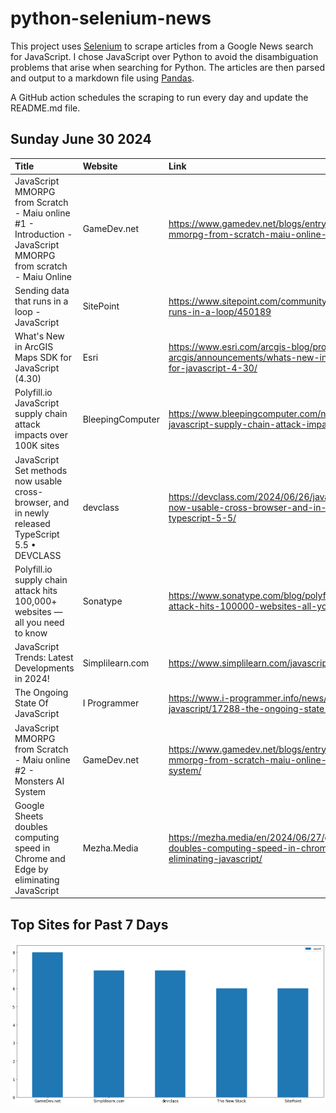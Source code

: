 # python-selenium-news

This project uses [Selenium](https://www.seleniumhq.org/) to scrape articles from a Google News search for JavaScript.
I chose JavaScript over Python to avoid the disambiguation problems that arise when searching for Python.
The articles are then parsed and output to a markdown file using [Pandas](https://pandas.pydata.org/).

A GitHub action schedules the scraping to run every day and update the README.md file.

## Sunday June 30 2024


| Title                                                                                                         | Website          | Link                                                                                                                    |
|:--------------------------------------------------------------------------------------------------------------|:-----------------|:------------------------------------------------------------------------------------------------------------------------|
| JavaScript MMORPG from Scratch - Maiu online #1 - Introduction - JavaScript MMORPG from scratch - Maiu Online | GameDev.net      | https://www.gamedev.net/blogs/entry/2293671-javascript-mmorpg-from-scratch-maiu-online-1-introduction/                  |
| Sending data that runs in a loop - JavaScript                                                                 | SitePoint        | https://www.sitepoint.com/community/t/sending-data-that-runs-in-a-loop/450189                                           |
| What's New in ArcGIS Maps SDK for JavaScript (4.30)                                                           | Esri             | https://www.esri.com/arcgis-blog/products/js-api-arcgis/announcements/whats-new-in-arcgis-maps-sdk-for-javascript-4-30/ |
| Polyfill.io JavaScript supply chain attack impacts over 100K sites                                            | BleepingComputer | https://www.bleepingcomputer.com/news/security/polyfillio-javascript-supply-chain-attack-impacts-over-100k-sites/       |
| JavaScript Set methods now usable cross-browser, and in newly released TypeScript 5.5 • DEVCLASS              | devclass         | https://devclass.com/2024/06/26/javascript-set-methods-now-usable-cross-browser-and-in-newly-released-typescript-5-5/   |
| Polyfill.io supply chain attack hits 100,000+ websites — all you need to know                                 | Sonatype         | https://www.sonatype.com/blog/polyfill.io-supply-chain-attack-hits-100000-websites-all-you-need-to-know                 |
| JavaScript Trends: Latest Developments in 2024!                                                               | Simplilearn.com  | https://www.simplilearn.com/javascript-trends-article                                                                   |
| The Ongoing State Of JavaScript                                                                               | I Programmer     | https://www.i-programmer.info/news/167-javascript/17288-the-ongoing-state-of-javascript.html                            |
| JavaScript MMORPG from Scratch - Maiu online #2 - Monsters AI System                                          | GameDev.net      | https://www.gamedev.net/blogs/entry/2293683-javascript-mmorpg-from-scratch-maiu-online-2-monsters-ai-system/            |
| Google Sheets doubles computing speed in Chrome and Edge by eliminating JavaScript                            | Mezha.Media      | https://mezha.media/en/2024/06/27/google-sheets-doubles-computing-speed-in-chrome-and-edge-by-eliminating-javascript/   |
## Top Sites for Past 7 Days

![Graph of Top Sites](https://raw.githubusercontent.com/dan-mba/python-selenium-news/main/last-week.png)
